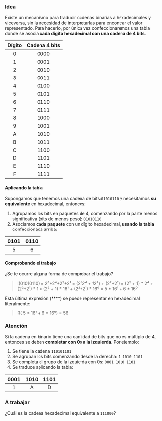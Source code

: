 ### Idea

Existe un mecanismo para traducir cadenas binarias a hexadecimales y viceversa, sin la necesidad de interpretarlas para encontrar el valor representado. Para hacerlo, por única vez confeccionaremos una tabla donde se asocia **cada dígito hexadecimal con una cadena de 4 bits**.

| Dígito | Cadena 4 bits |
|:------:|:-------------:|
| 0 | 0000 |
| 1 | 0001 |
| 2 | 0010 |
| 3 | 0011 |
| 4 | 0100 |
| 5 | 0101 |
| 6 | 0110 |
| 7 | 0111 |
| 8 | 1000 |
| 9 | 1001 |
| A | 1010 |
| B | 1011 |
| C | 1100 |
| D | 1101 |
| E | 1110 |
| F | 1111 |

#### Aplicando la tabla
Supongamos que tenemos una cadena de bits:```01010110``` y necesitamos **su equivalente** en hexadecimal, entonces:
1. Agrupamos los bits en paquetes de 4, comenzando por la parte menos significativa (bits de menos peso): ```01010110```
2. Asociamos **cada paquete** con un dígito hexadecimal, **usando la tabla** confeccionada arriba: 

| 0101 | 0110 |
|:----:|:----:|
|   5  |   6  |

#### Comprobando el trabajo

¿Se te ocurre alguna forma de comprobar el trabajo?

> I(01010110) = 2⁶+2⁴+2²+2¹ = (2²*2⁴ + 1*2⁴) + (2²+2¹) = (2² + 1) * 2⁴ + (2²+2¹) * 1 = (2² + 1) * 16¹ + (2²+2¹) * 16⁰ = 5 * 16¹ + 6 * 16⁰

Esta última expresión (****) se puede representar en hexadecimal literalmente:

> R( 5 * 16¹ + 6 * 16⁰) = 56

### Atención

Si la cadena en binario tiene una cantidad de bits que no es múltiplo de 4, entonces se deben **completar con 0s a la izquierda**. Por ejemplo:

1. Se tiene la cadena ```110101101```
2. Se agrupan los bits comenzando desde la derecha: ```1 1010 1101```
3. Se completa el grupo de la izquierda con 0s: ```0001 1010 1101```
4. Se traduce aplicando la tabla:

| 0001 | 1010 | 1101 |
|:----:|:----:|:----:|
|   1  |   A  | D    |

### A trabajar

¿Cuál es la cadena hexadecimal equivalente a ```111000```?
